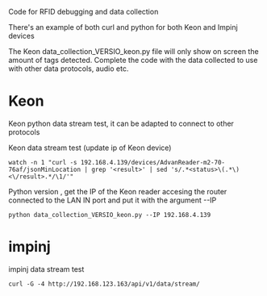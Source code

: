 Code for RFID debugging and data collection

There's an example of both curl and python for both Keon and Impinj devices 

The Keon data_collection_VERSIO_keon.py file will only show on screen the amount of tags detected.
Complete the code with the data collected to use with other data protocols, audio etc.

# Keon

Keon python data stream test, it can be adapted to connect to other protocols 

Keon data stream test (update ip of Keon device)

```
watch -n 1 "curl -s 192.168.4.139/devices/AdvanReader-m2-70-76af/jsonMinLocation | grep '<result>' | sed 's/.*<status>\(.*\)<\/result>.*/\1/'"

```

Python version , get the IP of the Keon reader accesing the router connected to the LAN IN port and put it with the argument --IP 

```
python data_collection_VERSIO_keon.py --IP 192.168.4.139
```

# impinj

impinj data stream test

```
curl -G -4 http://192.168.123.163/api/v1/data/stream/

```
